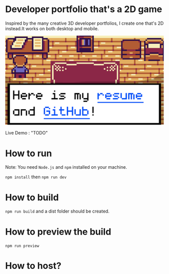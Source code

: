# Developer portfolio that's a 2D game

Inspired by the many creative 3D developer portfolios, I create one that's 2D instead.It works on both desktop
and mobile.

![A screenshot of the project](./ssofwebsite.png)

Live Demo : "TODO"



# How to run

Note: You need `Node.js` and `npm` installed on your machine.

`npm install` then `npm run dev`

# How to build

`npm run build` and a dist folder should be created.

# How to preview the build

`npm run preview`

# How to host?
